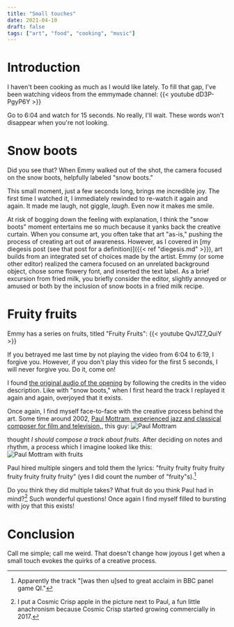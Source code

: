 ```yaml
---
title: "Small touches"
date: 2021-04-10
draft: false
tags: ["art", "food", "cooking", "music"]
---
```

# Introduction
I haven't been cooking as much as I would like lately. To fill that gap, I've been watching videos from the emmymade channel:
{{< youtube dD3P-PgyP6Y >}}

Go to 6:04 and watch for 15 seconds. No really, I'll wait. These words won't disappear when you're not looking.
# Snow boots
Did you see that? When Emmy walked out of the shot, the camera focused on the snow boots, helpfully labeled "snow boots."

This small moment, just a few seconds long, brings me incredible joy. The first time I watched it, I immediately rewinded to re-watch it again and again. It made me laugh, not giggle, _laugh_. Even now it makes me smile.

At risk of bogging down the feeling with explanation, I think the "snow boots" moment entertains me so much because it yanks back the creative curtain. When you consume art, you often take that art "as-is," pushing the process of creating art out of awareness. However, as I covered in [my diegesis post (see that post for a definition)]({{< ref "diegesis.md" >}}), art builds from an integrated set of choices made by the artist. Emmy (or some other editor) realized the camera focused on an unrelated background object, chose some flowery font, and inserted the text label. As a brief excursion from fried milk, you briefly consider the editor, slightly annoyed or amused or both by the inclusion of snow boots in a fried milk recipe.
# Fruity fruits
Emmy has a series on fruits, titled "Fruity Fruits":
{{< youtube QvJ1Z7_QuiY >}}

If you betrayed me last time by not playing the video from 6:04 to 6:19, I forgive you. However, if you don't play this video for the first 5 seconds, I will never forgive you. Do it, come on!

I found [the original audio of the opening](https://www.audionetwork.com/browse/m/track/fruity_2136) by following the credits in the video description. Like with "snow boots," when I first heard the track I replayed it again and again, overjoyed that it exists.

Once again, I find myself face-to-face with the creative process behind the art. Some time around 2002, [Paul Mottram, experienced jazz and classical composer for film and television,](https://www.audionetwork.com/browse/m/composer/paul-mottram_10), this guy:
![Paul Mottram](/paul.jpg)

thought _I should compose a track about fruits_. After deciding on notes and rhythm, a process which I imagine looked like this:
![Paul Mottram with fruits](/paul-with-fruits.jpg)

Paul hired multiple singers and told them the lyrics: "fruity fruity fruity fruity fruity fruity fruity fruity" (yes I did count the number of "fruity"s).[^1]
[^1]: Apparently the track "[was then u]sed to great acclaim in BBC panel game QI." 

Do you think they did multiple takes? What fruit do you think Paul had in mind?[^2] Such wonderful questions! Once again I find myself filled to bursting with joy that this exists! 
[^2]: I put a Cosmic Crisp apple in the picture next to Paul, a fun little anachronism because Cosmic Crisp started growing commercially in 2017.
# Conclusion
Call me simple; call me weird. That doesn't change how joyous I get when a small touch evokes the quirks of a creative process.
